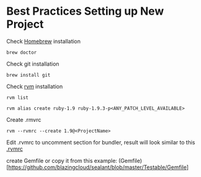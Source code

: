 Best Practices Setting up New Project
==================

Check [Homebrew](http://mxcl.github.com/homebrew/) installation

    brew doctor

Check git installation

    brew install git

Check [rvm](https://rvm.io) installation

    rvm list

    rvm alias create ruby-1.9 ruby-1.9.3-p<ANY_PATCH_LEVEL_AVAILABLE>

Create .rmvrc

    rvm --rvmrc --create 1.9@<ProjectName>
    
Edit .rvmrc to uncomment section for bundler, result will look similar to this [.rvmrc](.rvmrc)

create Gemfile or copy it from this example: (Gemfile)[https://github.com/blazingcloud/sealant/blob/master/Testable/Gemfile]

